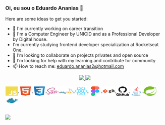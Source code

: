 ### Oi, eu sou o Eduardo Ananias 👋

Here are some ideas to get you started:

- 🔭 I'm currently working on career transition
- 🌱 I'm a Computer Engineer by UNICID and as a Professional Developer by Digital house.
- I'm currently studying frontend developer specialization at Rocketseat One.
- 👯 I’m looking to collaborate on projects privates and open source
- 🤔 I’m looking for help with my learning and contribute for community
- 📫 How to reach me: eduardo.ananias2@hotmail.com


 <div>
<div align="center">
  <a href="https://github.com/Du-devBR">
  <img height="180em" src="https://github-readme-stats.vercel.app/api?username=Du-devBR&show_icons=true&theme=dark&include_all_commits=true&count_private=true"/>
  <img height="180em" src="https://github-readme-stats.vercel.app/api/top-langs/?username=Du-devBR&layout=compact&langs_count=7&theme=dark"/>
</div>
<div style="display: inline_block"><br>
  <img align="center" alt="Eduardo-Js" height="30" width="40" src="https://raw.githubusercontent.com/devicons/devicon/master/icons/javascript/javascript-plain.svg">
  <img align="center" alt="Eduardo-HTML" height="30" width="40" src="https://raw.githubusercontent.com/devicons/devicon/master/icons/html5/html5-original.svg">
  <img align="center" alt="Eduardo-CSS" height="30" width="40" src="https://raw.githubusercontent.com/devicons/devicon/master/icons/css3/css3-original.svg">
  <img align="center" alt="Eduardo-SASS" height="30" width="40" src="https://raw.githubusercontent.com/devicons/devicon/master/icons/sass/sass-original.svg">
  <img align="center" alt="Eduardo-MYSQL" height="30" width="40" src="https://raw.githubusercontent.com/devicons/devicon/master/icons/mysql/mysql-original-wordmark.svg">
  <img align="center" alt="Eduardo-REACT" height="30" width="40" src="https://raw.githubusercontent.com/devicons/devicon/master/icons/react/react-original.svg">
  <img align="center" alt="Eduardo-FIGMA" height="30" width="40" src="https://raw.githubusercontent.com/devicons/devicon/master/icons/figma/figma-original.svg">
  <img align="center" alt="Eduardo-GIT" height="30" width="40" src="https://raw.githubusercontent.com/devicons/devicon/master/icons/git/git-original-wordmark.svg">
  <img align="center" alt="Eduardo-GITHUB" height="30" width="40" src="https://raw.githubusercontent.com/devicons/devicon/master/icons/github/github-original-wordmark.svg">
  <img align="center" alt="Eduardo-JAVA" height="30" width="40" src="https://raw.githubusercontent.com/devicons/devicon/master/icons/java/java-original.svg">
  <img align="center" alt="Eduardo-SPRINGBOOT" height="30" width="40" src="https://raw.githubusercontent.com/devicons/devicon/master/icons/spring/spring-original.svg">
  <img align="center" alt="Eduardo-DOCKER" height="30" width="40" src="https://raw.githubusercontent.com/devicons/devicon/master/icons/docker/docker-original.svg">
</div>



 ##

  <div>
  <a href="www.linkedin.com/in/eduardo-ananias-29a53048" target="_blank"><img src="https://img.shields.io/badge/-LinkedIn-%230077B5?style=for-the-badge&logo=linkedin&logoColor=white" target="_blank"></a>

</div>
